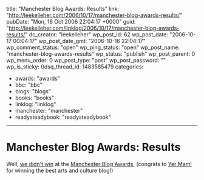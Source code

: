 title: "Manchester Blog Awards: Results"
link: "http://leekelleher.com/2006/10/17/manchester-blog-awards-results/"
pubDate: "Mon, 16 Oct 2006 22:04:17 +0000"
guid: "http://leekelleher.com/linklog/2006/10/17/manchester-blog-awards-results/"
dc_creator: "leekelleher"
wp_post_id: 62
wp_post_date: "2006-10-17 00:04:17"
wp_post_date_gmt: "2006-10-16 22:04:17"
wp_comment_status: "open"
wp_ping_status: "open"
wp_post_name: "manchester-blog-awards-results"
wp_status: "publish"
wp_post_parent: 0
wp_menu_order: 0
wp_post_type: "post"
wp_post_password: ""
wp_is_sticky: 0dsq_thread_id: 1483585479
categories:
  - awards: "awards"
  - bbc: "bbc"
  - blogs: "blogs"
  - books: "books"
  - linklog: "linklog"
  - manchester: "manchester"
  - readysteadybook: "readysteadybook"

---

# Manchester Blog Awards: Results

Well, <a href="http://www.readysteadybook.com/Blog.aspx?permalink=20061017020729">we didn't win</a> at the <a href="http://www.bbc.co.uk/blogs/manchester/2006/10/at_the_manchester_blog_awards_1.shtml">Manchester Blog Awards</a>, (congrats to <a href="http://yermamontoast.blogspot.com/">Yer Mam!</a> for winning the best arts and culture blog!)